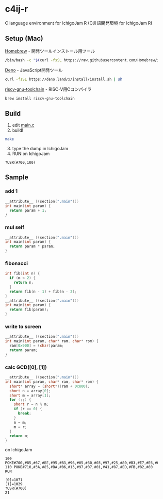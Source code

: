 # c4ij-r

C language environment for IchigoJam R (C言語開発環境 for IchigoJam R)

## Setup (Mac)

[Homebrew](https://brew.sh/) - 開発ツールインストール用ツール
```sh
/bin/bash -c "$(curl -fsSL https://raw.githubusercontent.com/Homebrew/install/HEAD/install.sh)"
```

[Deno](https://deno.land/) - JavaScript開発ツール
```sh
curl -fsSL https://deno.land/x/install/install.sh | sh
```

[riscv-gnu-toolchain](https://github.com/riscv-collab/riscv-gnu-toolchain) - RISC-V用Cコンパイラ
```sh
brew install riscv-gnu-toolchain
```

## Build

1. edit [main.c](main.c)
2. build!
```sh
make
```
3. type the dump in IchigoJam
4. RUN on IchigoJam
```
?USR(#700,100)
```

## Sample

### add 1

```c
__attribute__ ((section(".main")))
int main(int param) {
  return param + 1;
}
```

### mul self

```c
__attribute__ ((section(".main")))
int main(int param) {
  return param * param;
}
```

### fibonacci

```c
int fib(int n) {
  if (n < 2) {
    return n;
  }
  return fib(n - 1) + fib(n - 2);
}
__attribute__ ((section(".main")))
int main(int param) {
  return fib(param);
}
```

### write to screen

```c
__attribute__ ((section(".main")))
int main(int param, char* ram, char* rom) {
  ram[0x900] = (char)param;
  return param;
}
```

### calc GCD([0], [1])
```c
__attribute__ ((section(".main")))
int main(int param, char* ram, char* rom) {
  short* array = (short*)(ram + 0x800);
  short n = array[0];
  short m = array[1];
  for (;;) {
    short r = n % m;
    if (r == 0) {
      break;
    }
    n = m;
    m = r;
  }
  return m;
}
```
on IchigoJam
```
100 POKE#700,#85,#67,#BE,#95,#83,#96,#05,#80,#03,#97,#25,#80,#B3,#E7,#E6,#02
110 POKE#710,#3A,#85,#BA,#86,#13,#97,#07,#01,#41,#87,#ED,#FB,#82,#80
RUN

[0]=1071
[1]=1029
?USR(#700)
21
```
